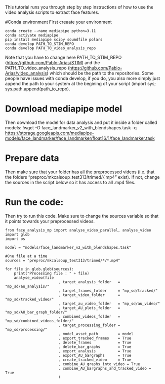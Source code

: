 
This tutorial runs you through step by step instructions of how to use the video analysis scripts to extract face features.

#Conda environment
First creaate your environment
```
conda create --name mediapipe python=3.11
conda activate mediapipe
pip install mediapipe scipy soundfile polars
conda develop PATH_TO_STIM_REPO
conda develop PATH_TO_video_analysis_repo
```

Note that you have to change here PATH_TO_STIM_REPO (https://github.com/Pablo-Arias/STIM) and the PATH_TO_video_analysis_repo (https://github.com/Pablo-Arias/video_analysis) which should be the path to the repositories. Some people have issues with conda develop, if you do, you also more simply just append the path to your system at the begining of your script (import sys; sys.path.append(path_to_repo).

# Download mediapipe model
Then download the model for data analysis and put it inside a folder called models:
!wget -O face_landmarker_v2_with_blendshapes.task -q https://storage.googleapis.com/mediapipe-models/face_landmarker/face_landmarker/float16/1/face_landmarker.task

# Prepare data
Then make sure that your folder has all the preprocessed videos (i.e. that the folders “preproc/mkcalsoup_test313/trimed/*/*.mp4” exist). If not, change the sources in the script below so it has access to all .mp4 files.

# Run the code:

Then try to run this code. Make sure to change the sources variable so that it points towards your preprocessed videos.

```
from face_analysis_mp import analyse_video_parallel, analyse_video
import glob
import os

model = "models/face_landmarker_v2_with_blendshapes.task"

#One file at a time
sources = "preproc/mkcalsoup_test313/trimed/*/*.mp4"

for file in glob.glob(sources):
    print("Processing file : " + file)
    analyse_video(file
                        , target_analysis_folder   = "mp_sd/au_analysis/"
                        , target_frames_folder     = "mp_sd/tracked/"
                        , target_video_folder      = "mp_sd/tracked_video/"
                        , target_au_video_folder   = "mp_sd/au_video/"
                        , target_AU_plots_folder   = "mp_sd/AU_bar_graph_folder/"
                        , combined_videos_folder   = "mp_sd/combined_videos_folder/"
                        , target_processing_folder = "mp_sd/processing/" 
                        , model_asset_path         = model
                        , export_tracked_frames    = True
                        , delete_frames            = True
                        , delete_bar_graphs        = True
                        , export_analysis          = True
                        , export_AU_bargraphs      = True
                        , create_tracked_video     = True
                        , combine_AU_graphs_into_video = True
                        , combine_AU_bargraphs_and_tracked_video = True
                        )
```